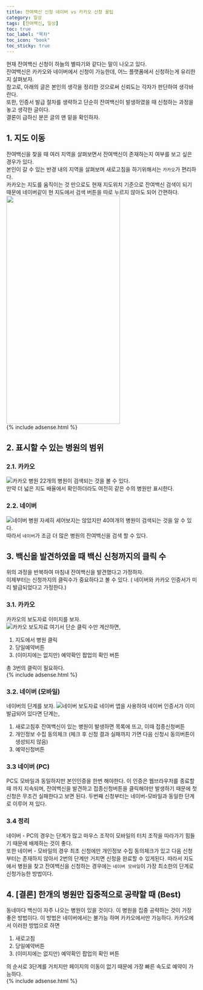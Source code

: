 ```yaml
---
title: 잔여백신 신청 네이버 vs 카카오 신청 꿀팁
category: 일상
tags: [잔여백신, 일상]
toc: true
toc_label: "목차"
toc_icon: "book"
toc_sticky: true
---
```


현재 잔여백신 신청이 하늘의 별따기와 같다는 말이 나오고 있다.  
잔여백신은 카카오와 네이버에서 신청이 가능한데, 어느 플랫폼에서 신청하는게 유리한지 살펴보자.  
참고로, 아래의 글은 본인의 생각을 정리한 것으로써 신뢰도는 각자가 판단하여 생각바란다.  
또한, 인증서 발급 절차를 생략하고 단순히 잔여백신이 발생하였을 때 신청하는 과정을 놓고 생각한 글이다.  
결론이 급하신 분은 글의 맨 밑을 확인하자.  

## 1. 지도 이동
잔여백신을 찾을 때 여러 지역을 살펴보면서 잔여백신이 존재하는지 여부를 보고 싶은 경우가 있다.  
본인이 갈 수 있는 반경 내의 지역을 살펴보며 새로고침을 하기위해서는 `카카오`가 편리하다.  
카카오는 지도를 움직이는 것 만으로도 현재 지도위치 기준으로 잔여백신 검색이 되기 때문에 네이버같이 현 지도에서 검색 버튼을 따로 누르지 않아도 되어 간편하다.  
<img src="../../../assets/images/20210716/2021071601.jpg" width="300" height="600">  
{% include adsense.html %}  
## 2. 표시할 수 있는 병원의 범위
### 2.1. 카카오
![카카오 병원](../../../assets/images/20210716/2021071603.jpg)
22개의 병원이 검색되는 것을 볼 수 있다.  
만약 더 넓은 지도 배율에서 확인하더라도 여전히 같은 수의 병원만 표시한다.
### 2.2. 네이버
![네이버 병원](../../../assets/images/20210716/2021071604.jpg)
자세히 세어보지는 않았지만 40여개의 병원이 검색되는 것을 알 수 있다.  
따라서 `네이버`가 조금 더 많은 병원의 잔여백신을 검색 할 수 있다.

## 3. 백신을 발견하였을 때 백신 신청까지의 클릭 수
위의 과정을 반복하여 마침내 잔여백신을 발견했다고 가정하자.  
이제부터는 신청까지의 클릭수가 중요하다고 볼 수 있다. ( 네이버와 카카오 인증서가 미리 발급되었다고 가정한다.)

### 3.1. 카카오
카카오의 보도자료 이미지를 보자.  
![카카오 보도자료](../../../assets/images/20210716/2021071605.jpg)
여기서 단순 클릭 수만 계산하면, 
1. 지도에서 병원 클릭
2. 당일예약버튼
3. (이미지에는 없지만) 예약확인 팝업의 확인 버튼

총 3번의 클릭이 필요하다.  
{% include adsense.html %}  
### 3.2. 네이버 (모바일)
네이버의 단계를 보자.
![네이버 보도자료](../../../assets/images/20210716/2021071606.jpg)
네이버 앱을 사용하여 네이버 인증서가 이미 발급되어 있다면 단계는,
1. 새로고침후 잔여백신이 있는 병원이 발생하면 목록에 뜨고, 이때 접종신청버튼
2. 개인정보 수집 동의체크 (체크 후 신청 결과 실패까지 가면 다음 신청시 동의버튼이 생성되지 않음)
3. 예약신청버튼

### 3.3 네이버 (PC)
PC도 모바일과 동일하지만 본인인증을 한번 해야한다. 
이 인증은 웹브라우저를 종료할 때 까지 지속되며, 잔여백신을 발견하고 접종신청버튼을 클릭해야만 발생하기 때문에 첫 신청은 무조건 실패한다고 보면 된다. 
두번째 신청부터는 네이버-모바일과 동일한 단계로 이루어 져 있다.

### 3.4 정리
네이버 - PC의 경우는 단계가 많고 마우스 조작이 모바일의 터치 조작을 따라가기 힘들기 때문에 배제하는 것이 좋다.  
또한 네이버 - 모바일의 경우 최초 신청에만 개인정보 수집 동의체크가 있고 다음 신청부터는 존재하지 않아서 2번의 단계만 거치면 신청을 완료할 수 있게된다.
따라서 지도에서 병원을 찾고 잔여백신을 신청하는 경우에는 `네이버 모바일`이 가장 최소한의 단계로 신청가능한 방법이다.

## 4. [결론] 한개의 병원만 집중적으로 공략할 때 (Best)
동네마다 백신이 자주 나오는 병원이 있을 것이다. 이 병원을 집중 공략하는 것이 가장 좋은 방법이다. 이 방법은 네이버에서는 불가능 하며 카카오에서만 가능하다.
카카오에서 이러한 방법으로 하면
1. 새로고침
2. 당일예약버튼
3. (이미지에는 없지만) 예약확인 팝업의 확인 버튼  

의 순서로 3단계를 거치지만 페이지의 이동이 없기 때문에 가장 빠른 속도로 예약이 가능하다.  
{% include adsense.html %}  